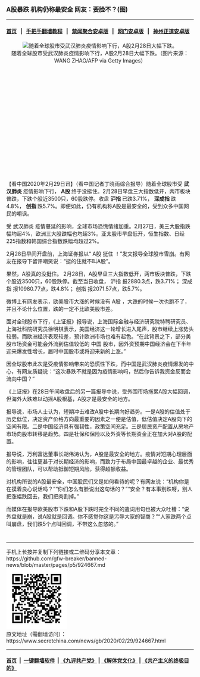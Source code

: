 ### A股暴跌 机构仍称最安全 网友：要脸不？(图)
------------------------

#### [首页](https://github.com/gfw-breaker/banned-news/blob/master/README.md) &nbsp;&nbsp;|&nbsp;&nbsp; [手把手翻墙教程](https://github.com/gfw-breaker/guides/wiki) &nbsp;&nbsp;|&nbsp;&nbsp; [禁闻聚合安卓版](https://github.com/gfw-breaker/bn-android) &nbsp;&nbsp;|&nbsp;&nbsp; [网门安卓版](https://github.com/oGate2/oGate) &nbsp;&nbsp;|&nbsp;&nbsp; [神州正道安卓版](https://github.com/SzzdOgate/update) 



<div class="article_right" style="fone-color:#000">
 <p style="text-align: center;">
  <img alt="随着全球股市受武汉肺炎疫情影响下行，A股2月28日大幅下跌。" src="http://img2.secretchina.com/pic/2019/11-30/p2572281a993655121-ss.jpg" style="height:337px; width:600px"/>
  <br>
   随着全球股市受武汉肺炎疫情影响下行，A股2月28日大幅下跌。（图片来源：WANG ZHAO/AFP via Getty Images）
   <span id="hideid" name="hideid" style="color:red;display:none;">
    <span href="https://www.secretchina.com">
    </span>
   </span>
  </br>
 </p>
 <div id="txt-mid1-t21-2017">
  <ins class="adsbygoogle" data-ad-client="ca-pub-1276641434651360" data-ad-slot="2451032099" style="display:inline-block;width:336px;height:280px">
  </ins>
  <div id="SC-22xxx">
  </div>
 </div>
 <p>
  【看中国2020年2月29日讯】（看中国记者丁晓雨综合报导）随着全球股市受
  <strong>
   <span href="https://www.secretchina.com/news/gb/tag/武汉肺炎" target="_blank">
    武汉肺炎
   </span>
  </strong>
  疫情影响下行，
  <strong>
   A股
  </strong>
  终于没挺住。2月28日早盘三大指数低开，两市板块普跌，下跌个股近3500只，60股跌停。收盘
  <strong>
   沪指
  </strong>
  已跌3.71%，
  <strong>
   深成指
  </strong>
  跌4.8%，
  <strong>
   创指
  </strong>
  跌5.7%。即便如此，仍有机构称A股是最安全的，受到众多中国网民的嘲讽。
  <span id="hideid" name="hideid" style="color:red;display:none;">
   <span href="https://www.secretchina.com">
   </span>
  </span>
 </p>
 <p>
  受
  <span href="https://zh.wikipedia.org/wiki/2019冠狀病毒病疫情" target="_blank">
   武汉肺炎
  </span>
  疫情蔓延的影响，全球市场恐慌情绪加重。2月27日，美三大股指跌幅均超4%，欧洲三大股跌幅也均超3%。亚太股市早盘低开，恒生指数、日经225指数和韩国综合指数跌幅均超过2%。
 </p>
 <p>
  2月28日早间开盘前，上海证券报以“
  <span href="https://zh.wikipedia.org/wiki/A股_(中國)" target="_blank">
   A股
  </span>
  挺住 ！”发文报导全球股市雪崩。有网友在报导下留评嘲笑说：“挺的住就不叫A股”。
 </p>
 <p>
  果然，A股真的没挺住。 2月28日，A股早盘三大指数低开，两市板块普跌，下跌个股近3500只，60股跌停。截至当日收盘，
  <span href="https://zh.wikipedia.org/wiki/上海证券交易所综合股价指数" target="_blank">
   沪指
  </span>
  报2880.3点，跌3.71%；
  <span href="https://zh.wikipedia.org/wiki/深圳证券交易所成份股价指数" target="_blank">
   深成指
  </span>
  报10980.77点，跌4.8%；
  <span href="https://zh.wikipedia.org/wiki/创业板指" target="_blank">
   创指
  </span>
  报2071.57点，跌5.7%。
 </p>
 <p>
  微博上有网友表示，欧美股市大涨的时候没有
  <span href="https://www.secretchina.com/news/gb/tag/A股" target="_blank">
   A股
  </span>
  ，大跌的时候一次也跑不了，并且不论什么位置，跌的一定不比欧美股市差。
 </p>
 <p>
  面对全球股市下行，《上证报》报导说，上海国际金融与经济研究院特聘研究员、上海社科院研究员徐明棋表示，美国经济这一轮增长进入尾声，股市继续上涨势头较弱。而欧洲经济表现较差，预计欧洲市场也难有起色。“在此背景之下，部分美股市场资金可能会外流到估值较低的
  <span href="https://www.secretchina.com" target="_blank">
   中国
  </span>
  股市，因外资预期中国经济会在下半年迎来爆发性增长，届时中国股市或将迎来新的上涨。”
 </p>
 <p>
  因全球股市此次是受疫情影响带来的恐慌性下跌，而中国是武汉肺炎疫情爆发的中心，有网友质疑说：“这次暴跌不就是因为疫情影响吗，然后你告诉我资金反而会流向中国？”
 </p>
 <p>
  《上证报》在28日午间收盘后的另一篇报导中说，受外围市场拖累A股大幅回调，但海外大跌难以动摇A股根基，A股才是最安全的地方。
 </p>
 <p>
  报导说，市场人士认为，短期冲击难改A股中长期向好趋势。一是A股的估值处于历史低位，决定资产价格方向最重要的因素之一便是估值，低估值决定A股向下的空间有限。二是中国经济具有强韧性，政策空间充足。三是居民资产配置从房地产市场向股市转移是趋势。四是社保和保险以及外资等长期资金正在加大对A股的配置。
 </p>
 <p>
  报导说，万利富达董事长胡伟涛认为，A股是最安全的地方。疫情对短期心理层面的影响，往往更甚于对长期经济的影响，而致力于布局中国最卓越的企业、最优秀的管理团队，可以帮助抵御短期风险，获得超额收益。
 </p>
 <p>
  对机构所说的A股最安全，中国股民们又是如何看待的呢？有网友说：“机构你是在摸着良心说话吗？”“你们怎么有脸说出这句话的？”“安全？有本事别跌呀，别人把涨幅跌回去，我们把肉割掉。”
 </p>
 <p>
  而媒体在报导欧美股市下跌和A股下跌时完全不同的遣词用句也被大众吐槽：“说外盘就是崩，说A股就是回调。你不感觉你这是污辱大家的智商？”“人家跌两个点叫崩盘，我们跌5个点叫回调，不带这么忽悠的。”
  <center>
   <div>
    <div id="txt-mid2-t22-2017" style="display: block;  max-height: 351px;  overflow: hidden;">
     <div id="SC-21xxx">
     </div>
     <ins class="adsbygoogle" data-ad-client="ca-pub-1276641434651360" data-ad-format="auto" data-ad-slot="4301710469" data-full-width-responsive="true" style="display:block">
     </ins>
    </div>
   </div>
  </center>
  <div style="padding-top:12px;">
  </div>
 </p>
</div>

<hr/>
手机上长按并复制下列链接或二维码分享本文章：<br/>
https://github.com/gfw-breaker/banned-news/blob/master/pages/p5/924667.md <br/>
<a href='https://github.com/gfw-breaker/banned-news/blob/master/pages/p5/924667.md'><img src='https://github.com/gfw-breaker/banned-news/blob/master/pages/p5/924667.md.png'/></a> <br/>
原文地址（需翻墙访问）：https://www.secretchina.com/news/gb/2020/02/29/924667.html


------------------------
#### [首页](https://github.com/gfw-breaker/banned-news/blob/master/README.md) &nbsp;|&nbsp; [一键翻墙软件](https://github.com/gfw-breaker/nogfw/blob/master/README.md) &nbsp;| [《九评共产党》](https://github.com/gfw-breaker/9ping.md/blob/master/README.md#九评之一评共产党是什么) | [《解体党文化》](https://github.com/gfw-breaker/jtdwh.md/blob/master/README.md) | [《共产主义的终极目的》](https://github.com/gfw-breaker/gczydzjmd.md/blob/master/README.md)


<img src='http://gfw-breaker.win/banned-news/pages/p5/924667.md' width='0px' height='0px'/>